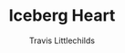 ---
layout: post
title: "Iceberg Heart"
author: "Travis Littlechilds"
categories: tattoos
tags: [tattoo]
image: icebergheart.jpeg

---